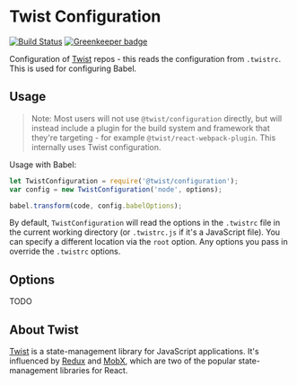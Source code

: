 # Twist Configuration

[![Build Status](https://travis-ci.org/adobe/twist-configuration.svg?branch=master)](https://travis-ci.org/adobe/twist-configuration) [![Greenkeeper badge](https://badges.greenkeeper.io/adobe/twist-configuration.svg)](https://greenkeeper.io/)

Configuration of [Twist](http://github.com/adobe/twist) repos - this reads the configuration from `.twistrc`. This is used for configuring Babel.

## Usage

> Note: Most users will not use `@twist/configuration` directly, but will instead include a plugin for the build system and framework that they're targeting - for example `@twist/react-webpack-plugin`. This internally uses Twist configuration.

Usage with Babel:

```js
let TwistConfiguration = require('@twist/configuration');
var config = new TwistConfiguration('node', options);

babel.transform(code, config.babelOptions);
```

By default, `TwistConfiguration` will read the options in the `.twistrc` file in the current working directory (or `.twistrc.js` if it's a JavaScript file). You can specify a different location via the `root` option. Any options you pass in override the `.twistrc` options.


## Options

TODO

## About Twist

[Twist](http://github.com/adobe/twist) is a state-management library for JavaScript applications. It's influenced by [Redux](http://redux.js.org/) and [MobX](https://github.com/mobxjs/mobx), which are two of the popular state-management libraries for React.
